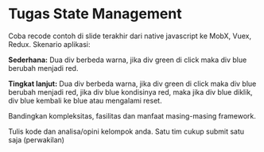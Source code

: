 # Tugas State Management

Coba recode contoh di slide terakhir dari native javascript ke MobX, Vuex, Redux.
Skenario aplikasi:

**Sederhana:**
Dua div berbeda warna, jika div green di click maka div blue berubah menjadi red.

**Tingkat lanjut:**
Dua div berbeda warna, jika div green di click maka div blue berubah menjadi red, jika div blue kondisinya red, maka jika div blue diklik, div blue kembali ke blue atau mengalami reset.

Bandingkan kompleksitas, fasilitas dan manfaat masing-masing framework.

Tulis kode dan analisa/opini kelompok anda. Satu tim cukup submit satu saja (perwakilan)
